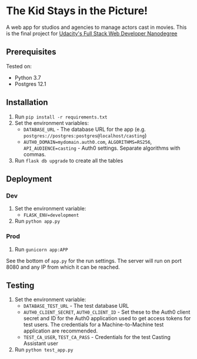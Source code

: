# The Kid Stays in the Picture!

A web app for studios and agencies to manage actors cast in movies.
This is the final project for [Udacity's Full Stack Web Developer Nanodegree](https://www.udacity.com/course/full-stack-web-developer-nanodegree--nd0044)

## Prerequisites

Tested on:

* Python 3.7
* Postgres 12.1

## Installation

1. Run `pip install -r requirements.txt`
2. Set the environment variables:
   * `DATABASE_URL` - The database URL for the app (e.g. `postgres://postgres:postgres@localhost/casting`)
   * `AUTH0_DOMAIN=mydomain.auth0.com`, `ALGORITHMS=RS256`, `API_AUDIENCE=casting` - Auth0 settings. Separate algorithms with commas.
3. Run `flask db upgrade` to create all the tables
   
## Deployment

### Dev

1. Set the environment variable:
   * `FLASK_ENV=development`
2. Run `python app.py`

### Prod

1. Run `gunicorn app:APP`

See the bottom of `app.py` for the run settings. The server will run on port 8080 and any IP from which it can be reached.

## Testing

1. Set the environment variable:
   * `DATABASE_TEST_URL` - The test database URL
   * `AUTH0_CLIENT_SECRET`, `AUTH0_CLIENT_ID` - Set these to the Auth0 client secret and ID for the Auth0 application used to get access tokens for test users.
   The credentials for a Machine-to-Machine test application are recommended.
   * `TEST_CA_USER`, `TEST_CA_PASS` - Credentials for the test Casting Assistant user
2. Run `python test_app.py`
